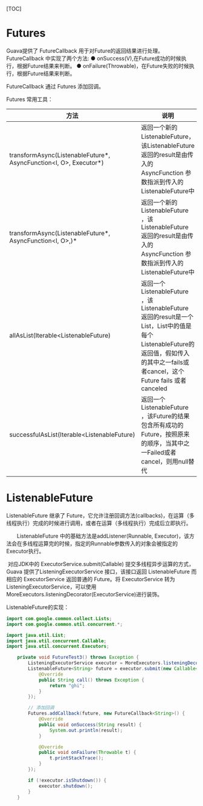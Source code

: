 [TOC]

# Futures

Guava提供了 FutureCallback 用于对Future的返回结果进行处理。FutureCallback 中实现了两个方法:
● onSuccess(V),在Future成功的时候执行，根据Future结果来判断。
● onFailure(Throwable)，在Future失败的时候执行，根据Future结果来判断。

FutureCallback 通过 Futures 添加回调。

Futures 常用工具：

| 方法                                                         | 说明                                                         |
| ------------------------------------------------------------ | ------------------------------------------------------------ |
| transformAsync(ListenableFuture*, AsyncFunction<I, O>, Executor*) | 返回一个新的ListenableFuture，该ListenableFuture 返回的result是由传入的AsyncFunction 参数指派到传入的 ListenableFuture中 |
| transformAsync(ListenableFuture*, AsyncFunction<I, O>,)*     | 返回一个新的ListenableFuture ，该ListenableFuture 返回的result是由传入的AsyncFunction 参数指派到传入的 ListenableFuture中 |
| allAsList(Iterable<ListenableFuture)                         | 返回一个ListenableFuture ，该ListenableFuture 返回的result是一个List，List中的值是每个ListenableFuture的返回值，假如传入的其中之一fails或者cancel，这个Future fails 或者canceled |
| successfulAsList(Iterable<ListenableFuture)                  | 返回一个ListenableFuture ，该Future的结果包含所有成功的Future，按照原来的顺序，当其中之一Failed或者cancel，则用null替代 |



# ListenableFuture

  ListenableFuture 继承了 Future，它允许注册回调方法(callbacks)，在运算（多线程执行）完成的时候进行调用，或者在运算（多线程执行）完成后立即执行。

    ListenableFuture 中的基础方法是addListener(Runnable, Executor)，该方法会在多线程运算完的时候，指定的Runnable参数传入的对象会被指定的Executor执行。

​         对应JDK中的 ExecutorService.submit(Callable) 提交多线程异步运算的方式，Guava 提供了ListeningExecutorService 接口，该接口返回 ListenableFuture 而相应的 ExecutorService 返回普通的 Future。将 ExecutorService 转为 ListeningExecutorService，可以使用MoreExecutors.listeningDecorator(ExecutorService)进行装饰。

ListenableFuture的实现：

```java
import com.google.common.collect.Lists;
import com.google.common.util.concurrent.*;

import java.util.List;
import java.util.concurrent.Callable;
import java.util.concurrent.Executors; 

    private void FutureTest3() throws Exception {
        ListeningExecutorService executor = MoreExecutors.listeningDecorator(Executors.newSingleThreadExecutor());
        ListenableFuture<String> future = executor.submit(new Callable<String>() {
            @Override
            public String call() throws Exception {
                return "ghi";
            }
        });

        // 添加回调
        Futures.addCallback(future, new FutureCallback<String>() {
            @Override
            public void onSuccess(String result) {
                System.out.println(result);
            }

            @Override
            public void onFailure(Throwable t) {
                t.printStackTrace();
            }
        });

        if (!executor.isShutdown()) {
            executor.shutdown();
        }
    }

```